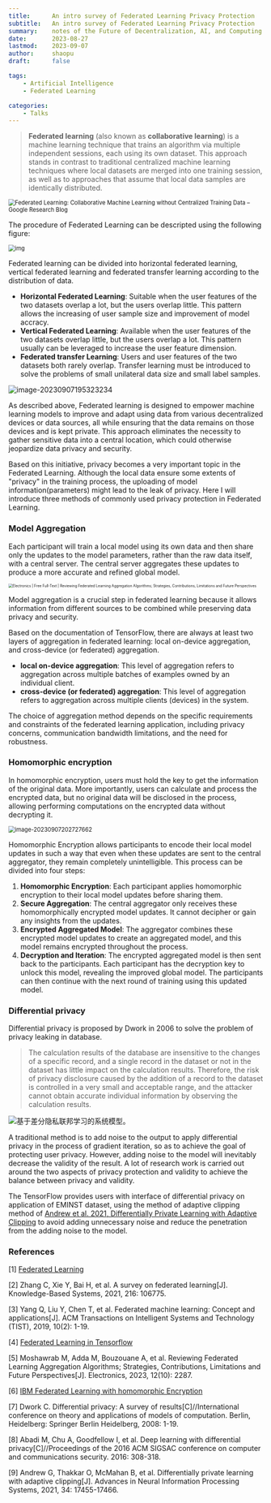 ```yaml
---
title:		An intro survey of Federated Learning Privacy Protection
subtitle:	An intro survey of Federated Learning Privacy Protection
summary:	notes of the Future of Decentralization, AI, and Computing Summit at UC Berkeley
date:		2023-08-27
lastmod:	2023-09-07
author:		shaopu
draft: 		false

tags:
    - Artificial Intelligence
    - Federated Learning

categories:
    - Talks
---
```


> **Federated learning** (also known as **collaborative learning**) is a machine learning technique that trains an algorithm via multiple independent sessions, each using its own dataset. This approach stands in contrast to traditional centralized machine learning techniques where local datasets are merged into one training session, as well as to approaches that assume that local data samples are identically distributed.

<img src="https://shaopu-blog.oss-cn-beijing.aliyuncs.com/img/2023-09-08-025411.png" alt="Federated Learning: Collaborative Machine Learning without Centralized  Training Data – Google Research Blog" style="zoom:80%;" />

The procedure of Federated Learning can be descripted using the following figure:

<img src="https://img2022.cnblogs.com/blog/2842354/202204/2842354-20220420121840485-1765157162.png" alt="img" style="zoom:80%;" />

Federated learning can be divided into horizontal federated learning, vertical federated learning and federated transfer learning according to the distribution of data.

- **Horizontal Federated Learning**: Suitable when the user features of the two datasets overlap a lot, but the users overlap little. This pattern allows the increasing of user sample size and improvement of model accracy.
- **Vertical Federated Learning**: Available when the user features of the two datasets overlap little, but the users overlap a lot. This pattern usually can be leveraged to increase the user feature dimension.
- **Federated transfer Learning**: Users and user features of the two datasets both rarely overlap. Transfer learning must be introduced to solve the problems of small unilateral data size and small label samples.

![image-20230907195323234](https://shaopu-blog.oss-cn-beijing.aliyuncs.com/img/2023-09-08-025323.png)

As described above, Federated learning is designed to empower machine learning models to improve and adapt using data from various decentralized devices or data sources, all while ensuring that the data remains on those devices and is kept private. This approach eliminates the necessity to gather sensitive data into a central location, which could otherwise jeopardize data privacy and security.

Based on this initiative, privacy becomes a very important topic in the Federated Learning. Although the local data ensure some extents of "privacy" in the training process, the uploading of model information(parameters) might lead to the leak of privacy. Here I will introduce three methods of commonly used privacy protection in Federated Learning.

### Model Aggregation

Each participant will train a local model using its own data and then share only the updates to the model parameters, rather than the raw data itself, with a central server. The central server aggregates these updates to produce a more accurate and refined global model.

<img src="https://shaopu-blog.oss-cn-beijing.aliyuncs.com/img/2023-09-08-031649.png" alt="Electronics | Free Full-Text | Reviewing Federated Learning Aggregation  Algorithms; Strategies, Contributions, Limitations and Future Perspectives" style="zoom:50%;" />

Model aggregation is a crucial step in federated learning because it allows information from different sources to be combined while preserving data privacy and security. 

Based on the documentation of TensorFlow, there are always at least two layers of aggregation in federated learning: local on-device aggregation, and cross-device (or federated) aggregation.

- **local on-device aggregation**: This level of aggregation refers to aggregation across multiple batches of examples owned by an individual client. 
- **cross-device (or federated) aggregation**: This level of aggregation refers to aggregation across multiple clients (devices) in the system.

The choice of aggregation method depends on the specific requirements and constraints of the federated learning application, including privacy concerns, communication bandwidth limitations, and the need for robustness.

### Homomorphic encryption

In homomorphic encryption, users must hold the key to get the information of the original data. More importantly, users can calculate and process the encrypted data, but no original data will be disclosed in the process, allowing performing computations on the encrypted data without decrypting it.

<img src="https://shaopu-blog.oss-cn-beijing.aliyuncs.com/img/2023-09-08-032727.png" alt="image-20230907202727662" style="zoom:80%;" />

Homomorphic Encryption allows participants to encode their local model updates in such a way that even when these updates are sent to the central aggregator, they remain completely unintelligible. This process can be divided into four steps:

1. **Homomorphic Encryption**: Each participant applies homomorphic encryption to their local model updates before sharing them.
2. **Secure Aggregation**: The central aggregator only receives these homomorphically encrypted model updates. It cannot decipher or gain any insights from the updates.
3. **Encrypted Aggregated Model**: The aggregator combines these encrypted model updates to create an aggregated model, and this model remains encrypted throughout the process.
4. **Decryption and Iteration**: The encrypted aggregated model is then sent back to the participants. Each participant has the decryption key to unlock this model, revealing the improved global model. The participants can then continue with the next round of training using this updated model.

### Differential privacy

Differential privacy is proposed by Dwork in 2006 to solve the problem of privacy leaking in database. 

> The calculation results of the database are insensitive to the changes of a specific record, and a single record in the dataset or not in the dataset has little impact on the calculation results. Therefore, the risk of privacy disclosure caused by the addition of a record to the dataset is controlled in a very small and acceptable range, and the attacker cannot obtain accurate individual information by observing the calculation results.

![基于差分隐私联邦学习的系统模型。](https://shaopu-blog.oss-cn-beijing.aliyuncs.com/img/2023-09-08-042022.jpg)

A traditional method is to add noise to the output to apply differential privacy in the process of gradient iteration, so as to achieve the goal of protecting user privacy. However, adding noise to the model will inevitably decrease the validity of the result. A lot of research work is carried out around the two aspects of privacy protection and validity to achieve the balance between privacy and validity.

The TensorFlow provides users with interface of differential privacy on application of EMINST dataset, using the method of adaptive clipping method of [Andrew et al. 2021, Differentially Private Learning with Adaptive Clipping](https://arxiv.org/abs/1905.03871) to avoid adding unnecessary noise and reduce the penetration from the adding noise to the model.

### References

[1] [Federated Learning](https://en.wikipedia.org/wiki/Federated_learning)

[2] Zhang C, Xie Y, Bai H, et al. A survey on federated learning[J]. Knowledge-Based Systems, 2021, 216: 106775.

[3] Yang Q, Liu Y, Chen T, et al. Federated machine learning: Concept and applications[J]. ACM Transactions on Intelligent Systems and Technology (TIST), 2019, 10(2): 1-19.

[4] [Federated Learning in Tensorflow](https://www.tensorflow.org/federated/federated_learning)

[5] Moshawrab M, Adda M, Bouzouane A, et al. Reviewing Federated Learning Aggregation Algorithms; Strategies, Contributions, Limitations and Future Perspectives[J]. Electronics, 2023, 12(10): 2287.

[6] [IBM Federated Learning with homomorphic Encryption](https://medium.com/ibm-data-ai/ibm-federated-learning-with-homomorphic-encryption-a4cad23f012c)

[7] Dwork C. Differential privacy: A survey of results[C]//International conference on theory and applications of models of computation. Berlin, Heidelberg: Springer Berlin Heidelberg, 2008: 1-19.

[8] Abadi M, Chu A, Goodfellow I, et al. Deep learning with differential privacy[C]//Proceedings of the 2016 ACM SIGSAC conference on computer and communications security. 2016: 308-318.

[9] Andrew G, Thakkar O, McMahan B, et al. Differentially private learning with adaptive clipping[J]. Advances in Neural Information Processing Systems, 2021, 34: 17455-17466.

